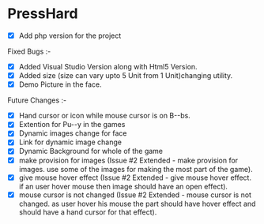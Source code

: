 PressHard
=========
-[x] Add php version for the project

Fixed Bugs :-
-[x] Added Visual Studio Version along with Html5 Version.
-[x] Added size (size can vary upto 5 Unit from 1 Unit)changing utility.
-[x] Demo Picture in the face.

Future Changes :-
-[x] Hand cursor or icon while mouse cursor is on B--bs.
-[x] Extention for Pu--y in the games
-[x] Dynamic images change for face
-[x] Link for dynamic image change
-[x] Dynamic Background for whole of the game
-[x] make provision for images (Issue #2 Extended - make provision for images. use some of the images for making the most part of the game).
-[x] give mouse hover effect (Issue #2 Extended - give mouse hover effect. if an user hover mouse then image should have an open effect).
-[x] mouse cursor is not changed (Issue #2 Extended - mouse cursor is not changed. as user hover his mouse the part should have hover effect and should have a hand cursor for that effect).
